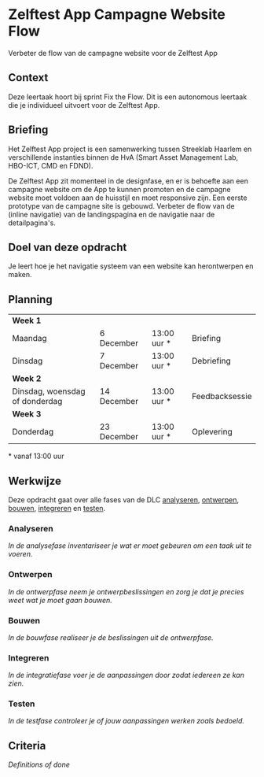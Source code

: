 # Zelftest App Campagne Website Flow

Verbeter de flow van de campagne website voor de Zelftest App

## Context
Deze leertaak hoort bij sprint Fix the Flow. Dit is een autonomous leertaak die je individueel uitvoert voor de Zelftest App.

## Briefing
Het Zelftest App project is een samenwerking tussen Streeklab Haarlem en verschillende instanties binnen de HvA (Smart Asset Management Lab, HBO-ICT, CMD en FDND).

De Zelftest App zit momenteel in de designfase, en er is behoefte aan een campagne website om de App te kunnen promoten en de campagne website moet voldoen aan de huisstijl en moet responsive zijn. Een eerste prototype van de campagne site is gebouwd. Verbeter de flow van de (inline navigatie) van de landingspagina en de navigatie naar de detailpagina's.

## Doel van deze opdracht

Je leert hoe je het navigatie systeem van een website kan herontwerpen en maken.

## Planning

<table>
    <tr>
        <td colspan="4"><b>Week 1</b></td>
    </tr>
    <tr>
        <td>Maandag</td>
        <td>6 December</td>
        <td>13:00 uur *</td>
        <td>Briefing</td>
    </tr>
    <tr>
        <td>Dinsdag</td>
        <td>7 December</td>
        <td>13:00 uur *</td>
        <td>Debriefing</td>
    </tr>
    <tr>
        <td colspan="4"><b>Week 2</b></td>
    </tr>
    <tr>
        <td>Dinsdag, woensdag of donderdag</td>
        <td>14 December</td>
        <td>13:00 uur *</td>
        <td>Feedbacksessie</td>
    </tr>
    <tr>
        <td colspan="4"><b>Week 3</b></td>
    </tr>
    <tr>
        <td>Donderdag</td>
        <td>23 December</td>
        <td>13:00 uur *</td>
        <td>Oplevering</td>
    </tr>
</table>
* vanaf 13:00 uur

## Werkwijze
Deze opdracht gaat over alle fases van de DLC [analyseren](#analyseren), [ontwerpen](#ontwerpen), [bouwen](#bouwen), [integreren](#integreren) en [testen](#testen).

### Analyseren
*In de analysefase inventariseer je wat er moet gebeuren om een taak uit te voeren.*

### Ontwerpen
*In de ontwerpfase neem je ontwerpbeslissingen en zorg je dat je precies weet wat je moet gaan bouwen.*

### Bouwen
*In de bouwfase realiseer je de beslissingen uit de ontwerpfase.*

### Integreren
*In de integratiefase voer je de aanpassingen door zodat iedereen ze kan zien.*

### Testen
*In de testfase controleer je of jouw aanpassingen werken zoals bedoeld.*

## Criteria
*Definitions of done*
